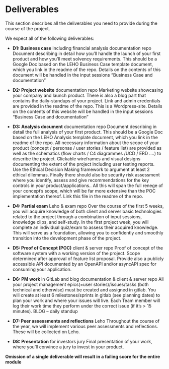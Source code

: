 # Deliverables

This section describes all the deliverables you need to provide during the course of the project.

We expect all of the following deliverables:

   -   **D1: Business case** including financial analysis                      documentation repo
       Document describing in detail how you’ll handle the launch of your first product and how
       you’ll meet solvency requirements. This should be a Google Doc based on the LEHO
       Business Case template document, which you link in the readme of the repo.
       Details on the contents of this document will be handled in the input sessions “Business
       Case and documentation”

   -   **D2: Project website**                                           documentation repo
       Marketing website showcasing your company and launch product. There is also a blog
       part that contains the daily-standups of your project. Link and admin credentials are
       provided in the readme of the repo.
       This is a Wordpress-site. Details on the contents of this website will be handled in the
       input sessions “Business Case and documentation”

   -   **D3: Analysis document**                                                  documentation repo
       Document describing in detail the full analysis of your first product. This should be a
       Google Doc based on the LEHO Analysis template document, which you link in the
       readme of the repo.
       All necessary information about the scope of your product (concept / personas / user
       stories / feature list) are provided as well as the schematics (flow charts / C4
       diagrammes /UCD / ERD ….) to describe the project. Clickable wireframes and visual
       designs documenting the extent of the project including user testing reports.
       Use the Ethical Decision Making framework to argument at least 2 ethical dilemmas.
       Finally there should also be security risk assessment where you identify, assess and give
       recommendations for the key controls in your product/applications..
       All this will span the full renege of your concept’s scope, which will be far more extensive
       than the POC implementation thereof. Link this file in the readme of the repo.

   -   **D4: Partial exam**                                 Leho & exam repo
       Over the course of the first 5 weeks, you will acquire knowledge of both client and server
       basic technologies related to the project through a combination of input sessions,
       knowledge clips, and self-study. In the first project week, you will complete an individual
       quiz/exam to assess their acquired knowledge. This will serve as a foundation, allowing
       you to confidently and smoothly transition into the development phase of the project.

   -   **D5: Proof of Concept (POC)**                                         client & server repo
       Proof of concept of the software system with a working version of the project. Scope
       determined after approval of feature list proposal.
       Provide also a publicly accessible API documented by an OpenAPI and/or asyncAPI
       spec for consuming your application.

   -   **D6: PM work** in GitLab and blog                    documentation & client & server repo
       All your project management epics(=user stories)/issues/tasks (both technical and
       otherwise) must be created and assigned in gitlab. You will create at least 6
       milestones/sprints in gitlab (see planning dates) to plan your work and where your
       issues will live.
       Each Team member will log their work time they perform under the correct issue (if it’s >
       15 minutes).
       BLOG – daily standup

   -   **D7: Peer assessments and reflections**                                   Leho
       Throughout the course of the year, we will implement various peer assessments and
       reflections. These will be collected on Leho.

   -   **D8: Presentation** for investors jury
       Final presentation of your work, where you’ll convince a jury to invest in your product.



  **Omission of a single deliverable will result in a failing score for the entire module**